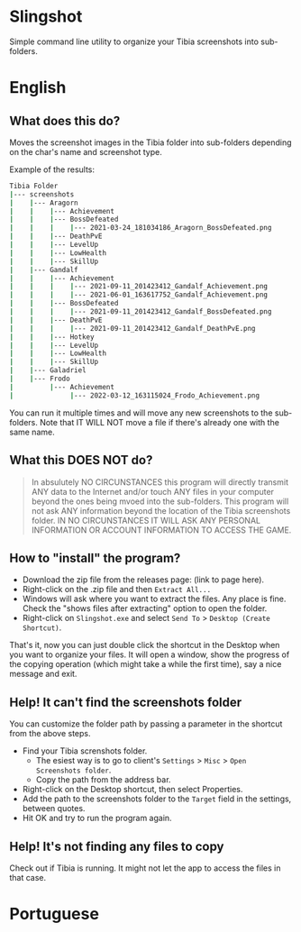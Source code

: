 ﻿# Slingshot

Simple command line utility to organize your Tibia screenshots into sub-folders.

# English

## What does this do?

Moves the screenshot images in the Tibia folder into sub-folders depending on the char's name and screenshot type.

Example of the results:

```bash
Tibia Folder
|--- screenshots
|    |--- Aragorn
|    |    |--- Achievement
|    |    |--- BossDefeated
|    |    |    |--- 2021-03-24_181034186_Aragorn_BossDefeated.png				<-- Defeated the Nazgul
|    |    |--- DeathPvE
|    |    |--- LevelUp
|    |    |--- LowHealth
|    |    |--- SkillUp
|    |--- Gandalf
|    |    |--- Achievement
|    |    |    |--- 2021-09-11_201423412_Gandalf_Achievement.png				<-- New White Wizard outfit
|    |    |    |--- 2021-06-01_163617752_Gandalf_Achievement.png				<-- New Shadowfax mount
|    |    |--- BossDefeated
|    |    |    |--- 2021-09-11_201423412_Gandalf_BossDefeated.png				<-- Against the Balrog
|    |    |--- DeathPvE
|    |    |    |--- 2021-09-11_201423412_Gandalf_DeathPvE.png					<-- Against the Balrog
|    |    |--- Hotkey
|    |    |--- LevelUp
|    |    |--- LowHealth
|    |    |--- SkillUp
|    |--- Galadriel
|    |--- Frodo
|         |--- Achievement
|              |--- 2022-03-12_163115024_Frodo_Achievement.png					<-- New Eagle mount (service quest)
```

You can run it multiple times and will move any new screenshots to the sub-folders.
Note that IT WILL NOT move a file if there's already one with the same name.

## What this DOES NOT do?

> In absulutely NO CIRCUNSTANCES this program will directly transmit ANY data to the Internet and/or touch ANY files in your computer beyond the ones being mvoed into the sub-folders.
This program will not ask ANY information beyond the location of the Tibia screenshots folder.
IN NO CIRCUNSTANCES IT WILL ASK ANY PERSONAL INFORMATION OR ACCOUNT INFORMATION TO ACCESS THE GAME.

## How to "install" the program?

- Download the zip file from the releases page: (link to page here).
- Right-click on the .zip file and then `Extract All...`
- Windows will ask where you want to extract the files. Any place is fine. Check the "shows files after extracting" option to open the folder.
- Right-click on `Slingshot.exe` and select `Send To` > `Desktop (Create Shortcut)`.

That's it, now you can just double click the shortcut in the Desktop when you want to organize your files.
It will open a window, show the progress of the copying operation (which might take a while the first time), say a nice message and exit.

## Help! It can't find the screenshots folder

You can customize the folder path by passing a parameter in the shortcut from the above steps.

- Find your Tibia screnshots folder.
  - The esiest way is to go to client's `Settings` > `Misc` > `Open Screenshots folder`.
  - Copy the path from the address bar.
- Right-click on the Desktop shortcut, then select Properties.
- Add the path to the screenshots folder to the `Target` field in the settings, between quotes.
- Hit OK and try to run the program again.

## Help! It's not finding any files to copy

Check out if Tibia is running. It might not let the app to access the files in that case.

# Portuguese
